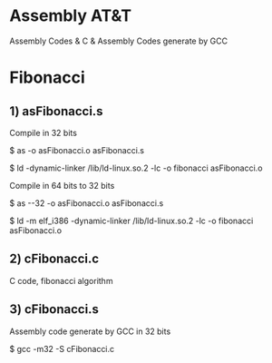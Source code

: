 Assembly AT&T
========

Assembly Codes & C & Assembly Codes generate by GCC

# Fibonacci

## 1) asFibonacci.s

Compile in 32 bits

$ as -o asFibonacci.o asFibonacci.s

$ ld -dynamic-linker /lib/ld-linux.so.2 -lc -o fibonacci asFibonacci.o

Compile in 64 bits to 32 bits

$ as --32 -o asFibonacci.o asFibonacci.s

$ ld -m elf_i386 -dynamic-linker /lib/ld-linux.so.2 -lc -o fibonacci asFibonacci.o

## 2) cFibonacci.c

 C code, fibonacci algorithm
 
## 3)  cFibonacci.s
 
 Assembly code generate by GCC in 32 bits

$ gcc -m32 -S cFibonacci.c

